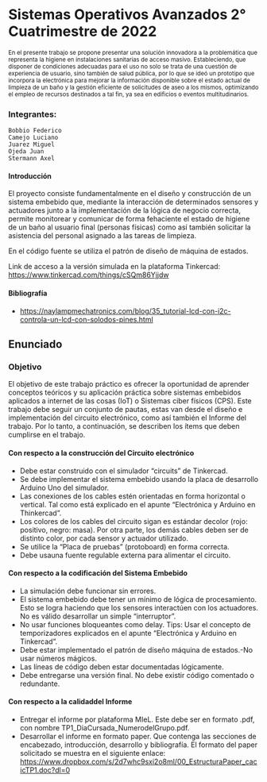 # Sistemas Operativos Avanzados 2° Cuatrimestre de 2022

<sup> 
En el presente trabajo se propone presentar una solución innovadora a la problemática que representa la higiene en instalaciones sanitarias de acceso masivo. Estableciendo, que disponer de condiciones adecuadas para el uso no solo se trata de una cuestión de experiencia de usuario, sino también de salud pública, por lo que se ideó un prototipo que incorpora la electrónica para mejorar la información disponible sobre el estado actual de limpieza de un baño y la gestión eficiente de solicitudes de aseo a los mismos, optimizando el empleo de recursos destinados a tal fin, ya sea en edificios o eventos multitudinarios.
</sup>

### Integrantes:
    Bobbio Federico  
    Camejo Luciano 
    Juarez Miguel 
    Ojeda Juan 
    Stermann Axel



#### Introducción
El proyecto consiste fundamentalmente en el diseño y construcción de un sistema embebido que, mediante la interacción de determinados sensores y actuadores junto a la implementación de la lógica de negocio correcta, permite monitorear y comunicar de forma fehaciente el estado de higiene de un baño al usuario final (personas físicas) como así también solicitar la asistencia del personal asignado a las tareas de limpieza.

En el código fuente se utiliza el patrón de diseño de máquina de estados.

Link de acceso a la versión simulada en la plataforma Tinkercad: https://www.tinkercad.com/things/cSQm86Yjjdw

#### Bibliografía
 - https://naylampmechatronics.com/blog/35_tutorial-lcd-con-i2c-controla-un-lcd-con-solodos-pines.html


## Enunciado

### Objetivo
El  objetivo  de  este  trabajo  práctico  es  ofrecer  la  oportunidad de aprender  conceptos teóricos y su aplicación práctica sobre sistemas embebidos aplicados a internet de las cosas (IoT) o Sistemas ciber físicos (CPS).
Este  trabajo  debe  seguir  un  conjunto  de  pautas,  estas  van  desde  el  diseño  e implementación del circuito electrónico, como así también el Informe del trabajo. Por lo tanto, a continuación, se describen los ítems que deben cumplirse en el trabajo.

#### Con respecto a la construcción del Circuito electrónico
  - Debe estar construido con el simulador “circuits” de Tinkercad.
  - Se debe implementar el sistema embebido usando la placa de desarrollo Arduino Uno del simulador.
  - Las conexiones de los cables estén orientadas en forma horizontal o vertical. Tal como está explicado en el apunte “Electrónica y Arduino en Thinkercad”.
  - Los colores de los cables del circuito sigan es estándar decolor (rojo: positivo, negro: masa). Por otra parte, los demás cables deben ser de distinto color, por cada sensor y actuador utilizado.
  - Se utilice la “Placa de pruebas” (protoboard) en forma correcta.
  - Debe usauna fuente regulable externa para alimentar el circuito. 
  
#### Con respecto a la codificación del Sistema Embebido
  - La simulación debe funcionar sin errores.
  - El sistema embebido debe tener un mínimo de lógica de procesamiento. Esto se logra  haciendo  que  los  sensores  interactúen  con  los  actuadores.  No  es  válido desarrollar un simple “interruptor”.
  - No   usar   funciones   bloqueantes   como   delay. Tips: Usar   el   concepto   de temporizadores explicados en el apunte “Electrónica y Arduino en Tinkercad”.
  - Debe estar implementado el patrón de diseño máquina de estados.-No usar números mágicos.
  - Las líneas de código deben estar documentadas lógicamente.
  - Debe  entregarse  una  versión  final.  No  debe  existir  código  comentado  o redundante. 

#### Con respecto a la calidaddel Informe
  - Entregar  el  informe por  plataforma  MIeL.  Este  debe  ser  en formato  .pdf,  con nombre TP1_DiaCursada_NumerodelGrupo.pdf.
  - Desarrollar  el  informe  en  formato  paper.  Que  contenga  las  secciones  de encabezado,   introducción,   desarrollo   y   bibliografía.   El   formato   del   paper solicitado se muestra en el siguiente enlace:
    https://www.dropbox.com/s/2d7whc9sxi2o8ml/00_EstructuraPaper_cacicTP1.doc?dl=0
    
